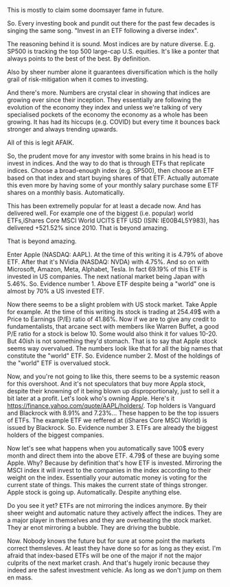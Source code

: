 This is mostly to claim some doomsayer fame in future.

So. Every investing book and pundit out there for the past few decades is singing the same song. "Invest in an ETF following a diverse index". 

The reasoning behind it is sound. Most indices are by nature diverse. E.g. SP500 is tracking the top 500 large-cap U.S. equities. It's like a ponter that always points to the best of the best. By definition. 

Also by sheer number alone it guarantees diversification which is the holly grail of risk-mitigation when it comes to investing.

And there's more. Numbers are crystal clear in showing that indices are growing ever since their inception. They essentially are following the evolution of the economy they index and unless we're talking of very specialised pockets of the economy the economy as a whole has been growing. It has had its hiccups (e.g. COVID) but every time it bounces back stronger and always trending upwards.

All of this is legit AFAIK.

So, the prudent move for any investor with some brains in his head is to invest in indices. And the way to do that is through ETFs that replicate indices. Choose a broad-enough index (e.g. SP500), then choose an ETF based on that index and start buying shares of that ETF. Actually automate this even more by having some of your monthly salary purchase some ETF shares on a monthly basis. Automatically.

This has been extremelly popular for at least a decade now. And has delivered well. For example one of the biggest (i.e. popular) world ETFs,iShares Core MSCI World UCITS ETF USD (ISIN: IE00B4L5Y983), has delivered +521.52% since 2010. That is beyond amazing.

That is beyond amazing.

Enter Apple (NASDAQ: AAPL). At the time of this writing it is 4.79% of above ETF. After that it's NVidia (NASDAQ: NVDA) with 4.75%. And so on with Microsoft, Amazon, Meta, Alphabet, Tesla. In fact 69.19% of this ETF is invested in US companies. The next national market being Japan with 
5.46%. So. Evidence number 1. Above ETF despite being a "world" one is almost by 70% a US invested ETF.

Now there seems to be a slight problem with US stock market. Take Apple for example. At the time of this writing its stock is trading at 254.49$ with a Price to Earnings (P/E) ratio of 41.86%. Now if we are to give any credit to fundamentalists, that arcane sect with members like Warren Buffet, a good P/E ratio for a stock is below 10. Some would also think it for values 10-20. But 40ish is not something they'd stomach. That is to say that Apple stock seems way overvalued. The numbers look like that for all the big names that constitute the "world" ETF. So. Evidence number 2. Most of the holdings of the "world" ETF is overvalued stock.

Now, and you're not going to like this, there seems to be a systemic reason for this overshoot. And it's not speculators that buy more Appla stock, despite their knowning of it being blown up disproportionaly, just to sell it a bit later at a profit. Let's look who's owning Apple. Here's it https://finance.yahoo.com/quote/AAPL/holders/. Top holders is Vanguard and Blackrock with 8.91% and 7.23%... These happen to be the top issuers of ETFs. The example ETF we reffered at (iShares Core MSCI World) is issued by Blackrock. So. Evidence number 3. ETFs are already the biggest holders of the biggest companies.

Now let's see what happens when you automatically save 100$ every month and direct them into the above ETF. 4.79$ of these are buying some Apple. Why? Because by definition that's how ETF is invested. Mirroring the MSCI index it will invest to the companies in the index according to their weight on the index. Essentially your automatic money is voting for the current state of things. This makes the current state of things stronger. Apple stock is going up. Automatically. Despite anything else.

Do you see it yet? ETFs are not mirroring the indices anymore. By their sheer weight and automatic nature they actively affect the indices. They are a major player in themselves and they are overheating the stock market. They ar enot mirroring a bubble. They are driving the bubble.

Now. Nobody knows the future but for sure at some point the markets correct themsleves. At least they have done so for as long as they exist. I'm afraid that index-based ETFs will be one of the major if not the major culprits of the next market crash. And that's hugely ironic because they indeed are the safest investment vehicle. As long as we don't jump on them en mass.


